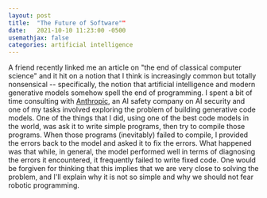 ```yaml
---
layout: post
title:  "The Future of Software""
date:   2021-10-10 11:23:00 -0500
usemathjax: false
categories: artificial intelligence
---
```


A friend recently linked me an article on "the end of classical computer science" and it hit on a notion that I think is increasingly common but totally nonsensical -- specifically, the notion that artificial intelligence and modern generative models somehow spell the end of programming.
I spent a bit of time consulting with [Anthropic](https://anthropic.com), an AI safety company on AI security and one of my tasks involved exploring the problem of building generative code models.
One of the things that I did, using one of the best code models in the world, was ask it to write simple programs, then try to compile those programs.
When those programs (inevitably) failed to compile, I provided the errors back to the model and asked it to fix the errors. 
What happened was that while, in general, the model performed well in terms of diagnosing the errors it encountered, it frequently failed to write fixed code. 
One would be forgiven for thinking that this implies that we are very close to solving the problem, and I'll explain why it is not so simple and why we should not fear robotic programming.


